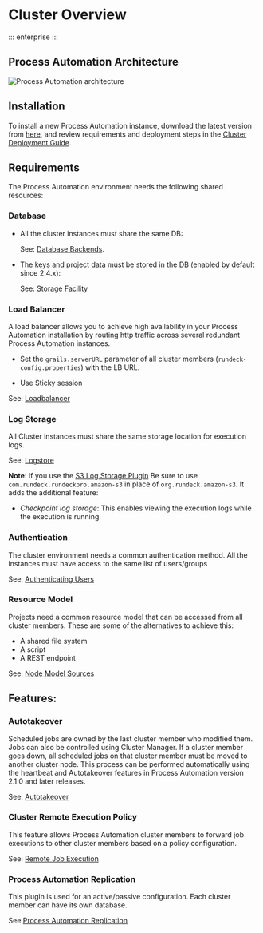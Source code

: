 # Cluster Overview

::: enterprise
:::

## Process Automation Architecture
![Process Automation architecture](~@assets/img/SingleCluster.png)

## Installation
To install a new Process Automation instance, download the latest version from [here](https://www.rundeck.com/downloads), and review requirements and deployment steps in the <a href="/files/pa-deployment-guide2.pdf" download>Cluster Deployment Guide</a>.

## Requirements
The Process Automation environment needs the following shared resources:

### Database
- All the cluster instances must share the same DB:

  See: [Database Backends](/administration/configuration/database/index.md).

- The keys and project data must be stored in the DB (enabled by default since 2.4.x):

  See: [Storage Facility](/administration/configuration/storage-facility.md)

### Load Balancer
A load balancer allows you to achieve high availability in your Process Automation installation by routing http traffic across several redundant Process Automation instances.

- Set the `grails.serverURL` parameter of all cluster members (`rundeck-config.properties`) with the LB URL.

- Use Sticky session

See: [Loadbalancer](/administration/cluster/loadbalancer/index.md)

### Log Storage
All Cluster instances must share the same storage location for execution logs.

See: [Logstore](/administration/cluster/logstore/index.md)

**Note**: If you use the [S3 Log Storage Plugin](/administration/cluster/logstore/s3.md) Be sure to use `com.rundeck.rundeckpro.amazon-s3` in place of `org.rundeck.amazon-s3`. It adds the additional feature:

- _Checkpoint log storage_: This enables viewing the execution logs while the execution is running.

### Authentication
The cluster environment needs a common authentication method. All the instances must have access to the same list of users/groups

See: [Authenticating Users](/administration/security/authentication.md)

### Resource Model
Projects need a common resource model that can be accessed from all cluster members. These are some of the alternatives to achieve this:

- A shared file system
- A script
- A REST endpoint

See: [Node Model Sources](/manual/projects/resource-model-sources/index.md)

## Features:

### Autotakeover
Scheduled jobs are owned by the last cluster member who modified them. Jobs can also be controlled using Cluster Manager. If a cluster member goes down, all scheduled jobs on that cluster member must be moved to another cluster node. This process can be performed automatically using the heartbeat and Autotakeover features in Process Automation version 2.1.0 and later releases.

See: [Autotakeover](/administration/cluster/autotakeover/index.md)

### Cluster Remote Execution Policy
This feature allows Process Automation cluster members to forward job executions to other cluster members based on a policy configuration.

See: [Remote Job Execution](/administration/configuration/remote-job-execution.md)

### Process Automation Replication
This plugin is used for an active/passive configuration. Each cluster member can have its own database.

See [Process Automation Replication](/administration/cluster/replication/index.md)

